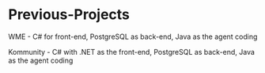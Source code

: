 # Previous-Projects

WME - C# for front-end, PostgreSQL as back-end, Java as the agent coding

Kommunity - C# with .NET as the front-end, PostgreSQL as back-end, Java as the agent coding